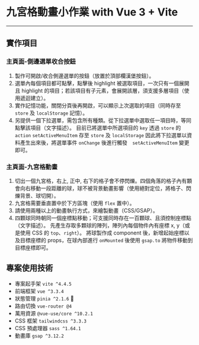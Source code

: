 # 九宮格動畫小作業 with Vue 3 + Vite
---
## 實作項目
### 主頁面-側邊選單收合按鈕
1. 製作可開啟/收合側邊選單的按鈕（放置於頂部欄漢堡按鈕）。
2. 選單內每個項目都可點擊，點擊後 highlight 被選取項目，一次只有一個展開且 highlight 的項目；若該項目有子元素，會展開該層，須支援多層項目（使用遞迴建立）。
3. 實作記憶功能，關閉分頁後再開啟，可以顯示上次選取的項目（同時存至 `store` 及 `localStorage` 記憶）。
4. 另提供一個下拉選單，需包含所有種類。從下拉選單中選取任一項目時，等同點擊該項目（文字描述）。
   目前已將選單中所選項目的 `key` 透過 `store` 的 `action` `setActiveMenuItem` 存至 `store` 及 `localStorage`
   因此將下拉選單以資料產生出來後，將選單事件 `onChange` 後進行觸發　`setActiveMenuItem` 變更即可。

### 主頁面-九宮格動畫
1. 切出一個九宮格，右上, 正中, 右下的格子會不停閃爍。四個角落的格子內有顆會向右移動一段距離的球，球不被背景動畫影響（使用絕對定位，將格子、閃爍背景、球切開）。
2. 九宮格需要垂直置中於下方區塊（使用 `flex` 置中）。
3. 請使用兩種以上的動畫執行方式，來繪製動畫（CSS/GSAP）。
4. 四顆球同時朝同一個座標點移動；可支援同時存在一百顆球、且須控制座標點（文字描述）。
   先產生存取多顆球的陣列，陣列內每個物件內有座標 x, y（或是使用 CSS 的 `top`、`right`）。
   將球製作成 component 後，新增起始座標以及目標座標的 props，在球內部進行 `onMounted` 後使用 `gsap.to` 將物件移動到目標座標即可。


## 專案使用技術
*   專案起手架 `vite ^4.4.5`
*   前端框架 `vue ^3.3.4`
*   狀態管理 `pinia ^2.1.6` 🍍
*   路由切換 `vue-router @4`
*   萬用資源 `@vue-use/core ^10.2.1`
*   CSS 框架 `tailwindcss ^3.3.3`
*   CSS 預處理器 `sass ^1.64.1`
*   動畫庫 `gsap ^3.12.2`
